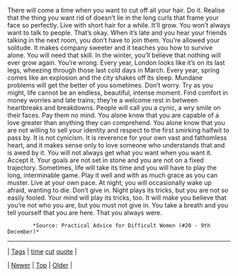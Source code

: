 <!--
title: There will come a time when you want to cut off all your hair. Do it. Realise that the thing you want rid of doesn&rsquo;t lie in the long curls that frame your face so perfectly. Live with short hair for a while. It&rsquo;ll grow. You won&rsquo;t always want to talk to people. That&rsquo;s okay. When it&rsquo;s late and you hear your friends talking in the next room, you don&rsquo;t have to join them. You&rsquo;re allowed your solitude. It makes company sweeter and it teaches you how to survive alone. You will need that skill. In the winter, you&rsquo;ll believe that nothing will ever grow again. You&rsquo;re wrong. Every year, London looks like it&rsquo;s on its last legs, wheezing through those last cold days in March. Every year, spring comes like an explosion and the city shakes off its sleep. Mundane problems will get the better of you sometimes. Don&rsquo;t worry. Try as you might, life cannot be an endless, beautiful, intense moment. Find comfort in money worries and late trains; they&rsquo;re a welcome rest in between heartbreaks and breakdowns. People will call you a cynic, a wry smile on their faces. Pay them no mind. You alone know that you are capable of a love greater than anything they can comprehend. You alone know that you are not willing to sell your identity and respect to the first smirking halfwit to pass by. It is not cynicism. It is reverence for your own vast and fathomless heart, and it makes sense only to love someone who understands that and is awed by it. You will not always get what you want when you want it. Accept it. Your goals are not set in stone and you are not on a fixed trajectory. Sometimes, life will take its time and you will have to play the long, interminable game. Play it well and with as much grace as you can muster. Live at your own pace. At night, you will occasionally wake up afraid, wanting to die. Don&rsquo;t give in. Night plays its tricks, but you are not so easily fooled. Your mind will play its tricks, too. It will make you believe that you&rsquo;re not who you are, but you must not give in. You take a breath and you tell yourself that you are here. That you always were.
date: 2020-06-28T15:27:00.379Z
tags: time, cut, quote
-->




There will come a time when you want to cut off all your hair. Do it. Realise that the thing you want rid of doesn’t lie in the long curls that frame your face so perfectly. Live with short hair for a while. It’ll grow. You won’t always want to talk to people. That’s okay. When it’s late and you hear your friends talking in the next room, you don’t have to join them. You’re allowed your solitude. It makes company sweeter and it teaches you how to survive alone. You will need that skill. In the winter, you’ll believe that nothing will ever grow again. You’re wrong. Every year, London looks like it’s on its last legs, wheezing through those last cold days in March. Every year, spring comes like an explosion and the city shakes off its sleep. Mundane problems will get the better of you sometimes. Don’t worry. Try as you might, life cannot be an endless, beautiful, intense moment. Find comfort in money worries and late trains; they’re a welcome rest in between heartbreaks and breakdowns. People will call you a cynic, a wry smile on their faces. Pay them no mind. You alone know that you are capable of a love greater than anything they can comprehend. You alone know that you are not willing to sell your identity and respect to the first smirking halfwit to pass by. It is not cynicism. It is reverence for your own vast and fathomless heart, and it makes sense only to love someone who understands that and is awed by it. You will not always get what you want when you want it. Accept it. Your goals are not set in stone and you are not on a fixed trajectory. Sometimes, life will take its time and you will have to play the long, interminable game. Play it well and with as much grace as you can muster. Live at your own pace. At night, you will occasionally wake up afraid, wanting to die. Don’t give in. Night plays its tricks, but you are not so easily fooled. Your mind will play its tricks, too. It will make you believe that you’re not who you are, but you must not give in. You take a breath and you tell yourself that you are here. That you always were.

            *Source: Practical Advice for Difficult Women (#20 - 9th December)*

<!--BOTTOM-POST-NAVIGATION-->
---

| [Tags](tags.md) | [time](tag-time.md) [cut](tag-cut.md) [quote](tag-quote.md) |

| [Newer](96463826229.md) | [Top](index.md) | [Older](96535496214.md) |